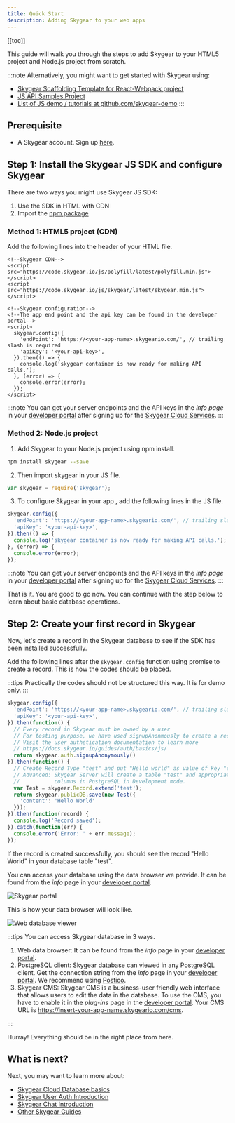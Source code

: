 ```yaml
---
title: Quick Start
description: Adding Skygear to your web apps
---
```


[[toc]]

This guide will walk you through the steps to add Skygear to your HTML5 project and Node.js project from scratch.

:::note
Alternatively, you might want to get started with Skygear using:
* [Skygear Scaffolding Template for React-Webpack project](https://github.com/SkygearIO/generator-skygear)
* [JS API Samples Project](https://github.com/SkygearIO/skygear-SDK-JS/tree/master/example)
* [List of JS demo / tutorials at github.com/skygear-demo](https://github.com/search?q=topic%3Askygear-js+org%3Askygear-demo)
:::

## Prerequisite

- A Skygear account. Sign up [here](https://portal.skygear.io/signup).


## Step 1: Install the Skygear JS SDK and configure Skygear

There are two ways you might use Skygear JS SDK:
1. Use the SDK in HTML with CDN
1. Import the [npm package](https://www.npmjs.com/package/skygear)

### Method 1: HTML5 project (CDN)

Add the following lines into the header of your HTML file.

```html5
<!--Skygear CDN-->
<script src="https://code.skygear.io/js/polyfill/latest/polyfill.min.js"></script>
<script src="https://code.skygear.io/js/skygear/latest/skygear.min.js"></script>

<!--Skygear configuration-->
<!--The app end point and the api key can be found in the developer portal-->
<script>
  skygear.config({
    'endPoint': 'https://<your-app-name>.skygeario.com/', // trailing slash is required
    'apiKey': '<your-api-key>',
  }).then(() => {
    console.log('skygear container is now ready for making API calls.');
  }, (error) => {
    console.error(error);
  });
</script>
```

:::note
You can get your server endpoints and the API keys in the _info page_ in your [developer portal](https://portal.skygear.io/apps) after signing up for the [Skygear Cloud Services](https://portal.skygear.io/signup).
:::

### Method 2: Node.js project

1. Add Skygear to your Node.js project using npm install.

```bash
npm install skygear --save
```

2. Then import skygear in your JS file.

```javascript
var skygear = require('skygear');
```

3. To configure Skygear in your app , add the following lines in the JS file.
```javascript
skygear.config({
  'endPoint': 'https://<your-app-name>.skygeario.com/', // trailing slash is required
  'apiKey': '<your-api-key>',
}).then(() => {
  console.log('skygear container is now ready for making API calls.');
}, (error) => {
  console.error(error);
});
```
:::note
You can get your server endpoints and the API keys in the _info page_ in your [developer portal](https://portal.skygear.io/apps) after signing up for the [Skygear Cloud Services](https://portal.skygear.io/signup).
:::

That is it. You are good to go now. You can continue with the step below to learn about basic database operations.

## Step 2: Create your first record in Skygear

Now, let's create a record in the Skygear database to see if the SDK has been installed successfully.

Add the following lines after the `skygear.config` function using promise to create a record. This is how the codes should be placed.

:::tips
Practically the codes should not be structured this way. It is for demo only.
:::

```javascript
skygear.config({
  'endPoint': 'https://<your-app-name>.skygeario.com/', // trailing slash is required
  'apiKey': '<your-api-key>',
}).then(function() {
  // Every record in Skygear must be owned by a user
  // For testing purpose, we have used signupAnonmously to create a record
  // Visit the user authetication documentation to learn more
  // https://docs.skygear.io/guides/auth/basics/js/
  return skygear.auth.signupAnonymously()
}).then(function() {
  // Create Record Type "test" and put "Hello world" as value of key "content"
  // Advanced: Skygear Server will create a table "test" and appropriate
  //           columns in PostgreSQL in Development mode.
  var Test = skygear.Record.extend('test');
  return skygear.publicDB.save(new Test({
    'content': 'Hello World'
  }));
}).then(function(record) {
  console.log('Record saved');
}).catch(function(err) {
  console.error('Error: ' + err.message);
});
```

If the record is created successfully, you should see the record "Hello World" in your database table "test".

You can access your database using the data browser we provide. It can be found from the _info_ page in your [developer portal](https://portal.skygear.io/apps).

![Skygear portal](/assets/common/open-database-in-web-browser.png)

This is how your data browser will look like.

![Web database viewer](/assets/common/quickstart-database-viewer.png)

:::tips
You can access Skygear database in 3 ways.
1. Web data browser: It can be found from the _info_ page in your [developer portal](https://portal.skygear.io/apps).
2. PostgreSQL client: Skygear database can viewed in any PostgreSQL client. Get the connection string from the _info_ page in your [developer portal](https://portal.skygear.io/apps). We recommend using [Postico](https://eggerapps.at/postico/).
3. Skygear CMS: Skygear CMS is a business-user friendly web interface that allows users to edit the data in the database. To use the CMS, you have to enable it in the _plug-ins_ page in the [developer portal](https://portal.skygear.io/apps). Your CMS URL is https://insert-your-app-name.skygeario.com/cms.

:::

Hurray! Everything should be in the right place from here.

## What is next?
Next, you may want to learn more about:
* [Skygear Cloud Database basics](https://docs.skygear.io/guides/cloud-db/basics/js/)
* [Skygear User Auth Introduction](https://docs.skygear.io/guides/auth/basics/js/)
* [Skygear Chat Introduction](https://docs.skygear.io/guides/chat/basics/js/)
* [Other Skygear Guides](https://docs.skygear.io/)
